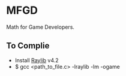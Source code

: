 # MFGD
Math for Game Developers. 

## To Complie
- Install [Raylib](https://github.com/raysan5/raylib) v4.2
- $ gcc <path_to_file.c> -lraylib -lm -ogame
